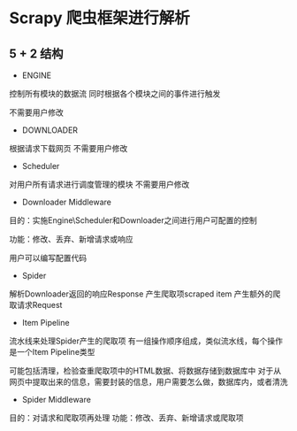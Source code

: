 # Scrapy 爬虫框架进行解析

## 5 + 2 结构

- ENGINE

控制所有模块的数据流
同时根据各个模块之间的事件进行触发

不需要用户修改

- DOWNLOADER

根据请求下载网页
不需要用户修改

- Scheduler

对用户所有请求进行调度管理的模块
不需要用户修改

- Downloader Middleware

目的：实施Engine\Scheduler和Downloader之间进行用户可配置的控制

功能：修改、丢弃、新增请求或响应

用户可以编写配置代码

- Spider

解析Downloader返回的响应Response
产生爬取项scraped item
产生额外的爬取请求Request

- Item Pipeline

流水线来处理Spider产生的爬取项
有一组操作顺序组成，类似流水线，每个操作是一个Item Pipeline类型

可能包括清理，检验查重爬取项中的HTML数据、将数据存储到数据库中
对于从网页中提取出来的信息，需要封装的信息，用户需要怎么做，数据库内，或者清洗

- Spider Middleware

目的：对请求和爬取项再处理
功能：修改、丢弃、新增请求或爬取项

